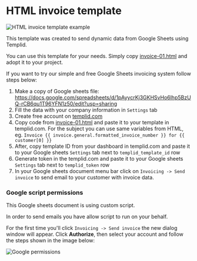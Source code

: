 # HTML invoice template
![HTML invoice template example](https://raw.githubusercontent.com/templid/email-templates/main/templid-dynamic-templates/invoice-01/invoice-01-example.png)

This template was created to send dynamic data from Google Sheets using Templid.

You can use this template for your needs. Simply copy [invoice-01.html](https://github.com/templid/email-templates/blob/main/templid-dynamic-templates/invoice-01/invoice-01.html) and adopt it to your project.

If you want to try our simple and free Google Sheets invoicing system follow steps below:

1. Make a copy of Google sheets file: https://docs.google.com/spreadsheets/d/1pAyycrKj3GKHSvHo6lhp5BzUQ-rCB6qu1T96YFN1z50/edit?usp=sharing
1. Fill the data with your company information in `Settings` tab
1. Create free account on [templid.com](https://templid.com/)
1. Copy code from [invoice-01.html](https://github.com/templid/email-templates/blob/main/templid-dynamic-templates/invoice-01/invoice-01.html) and paste it to your template in templid.com. For the subject you can use same variables from HTML, eg. `Invoice {{ invoice.general.formatted_invoice_number }} for {{ customer[0] }}`
1. After, copy template ID from your dashboard in templid.com and paste it to your Google sheets `Settings` tab next to `templid_template_id` row
1. Generate token in the templid.com and paste it to your Google sheets `Settings` tab next to `templid_token` row
1. In your Google sheets document menu bar click on `Invoicing -> Send invoice` to send email to your customer with invoice data.

### Google script permissions

This Google sheets document is using custom script.

In order to send emails you have allow script to run on your behalf.

For the first time you'll click `Invoicing -> Send invoice` the new dialog window will appear. Click **Authorize**, then select your account and follow the steps shown in the image below:

![Google permissions](https://raw.githubusercontent.com/templid/email-templates/main/resources/google-script-permissions.png)
